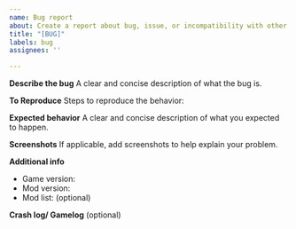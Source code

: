 ```yaml
---
name: Bug report
about: Create a report about bug, issue, or incompatibility with other mods
title: "[BUG]"
labels: bug
assignees: ''

---
```


**Describe the bug**
A clear and concise description of what the bug is.

**To Reproduce**
Steps to reproduce the behavior:

**Expected behavior**
A clear and concise description of what you expected to happen.

**Screenshots**
If applicable, add screenshots to help explain your problem.

**Additional info**
- Game version:
- Mod version:
- Mod list: (optional)

**Crash log/ Gamelog**
(optional)
